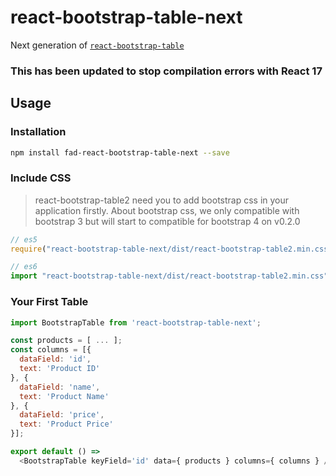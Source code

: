 # react-bootstrap-table-next

Next generation of [`react-bootstrap-table`](https://github.com/AllenFang/react-bootstrap-table)

### This has been updated to stop compilation errors with React 17
## Usage

### Installation

```sh
npm install fad-react-bootstrap-table-next --save
```

### Include CSS

> react-bootstrap-table2 need you to add bootstrap css in your application firstly. About bootstrap css, we only compatible with bootstrap 3 but will start to compatible for bootstrap 4 on v0.2.0

```js
// es5
require("react-bootstrap-table-next/dist/react-bootstrap-table2.min.css");

// es6
import "react-bootstrap-table-next/dist/react-bootstrap-table2.min.css";
```

### Your First Table

```js
import BootstrapTable from 'react-bootstrap-table-next';

const products = [ ... ];
const columns = [{
  dataField: 'id',
  text: 'Product ID'
}, {
  dataField: 'name',
  text: 'Product Name'
}, {
  dataField: 'price',
  text: 'Product Price'
}];

export default () =>
  <BootstrapTable keyField='id' data={ products } columns={ columns } />
```
